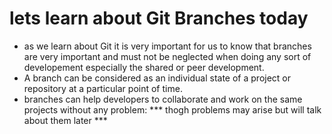 # lets learn about Git Branches today
- as we learn about Git it is very important for us to know that branches are very important and must not be neglected when doing any sort of developement especially the shared or peer development.
- A branch can be considered as an individual state of a project or repository at a particular point of time.
- branches can help developers to collaborate and work on the same projects without any problem: *** thogh problems may arise but will talk about them later ***